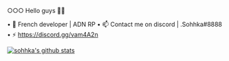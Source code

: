 ○○○ Hello guys 🤟🏽

• 📌 French developer | ADN RP
• 📫 Contact me on discord | .Sohhka#8888
• ⚡ https://discord.gg/vam4A2n

[![sohhka's github stats](https://github-readme-stats.vercel.app/api?username=sohhka)](https://github.com/anuraghazra/github-readme-stats)
